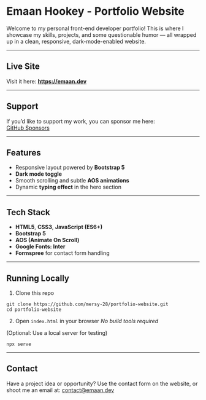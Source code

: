 # Emaan Hookey - Portfolio Website

Welcome to my personal front-end developer portfolio! This is where I showcase my skills, projects, and some questionable humor — all wrapped up in a clean, responsive, dark-mode-enabled website.

---

## Live Site

Visit it here:
**https://emaan.dev**

---

## Support

If you’d like to support my work, you can sponsor me here:  
[GitHub Sponsors](https://github.com/sponsors/mersy-28)

---

## Features

- Responsive layout powered by **Bootstrap 5**
- **Dark mode toggle**
- Smooth scrolling and subtle **AOS animations**
- Dynamic **typing effect** in the hero section

---

## Tech Stack

- **HTML5**, **CSS3**, **JavaScript (ES6+)**
- **Bootstrap 5**
- **AOS (Animate On Scroll)**
- **Google Fonts: Inter**
- **Formspree** for contact form handling

---

## Running Locally

1. Clone this repo
```
git clone https://github.com/mersy-28/portfolio-website.git
cd portfolio-website
```

2. Open `index.html` in your browser
_No build tools required_

(Optional: Use a local server for testing)

```
npx serve
```

---

## Contact

Have a project idea or opportunity?
Use the contact form on the website, or shoot me an email at: [contact@emaan.dev](mailto:contact@emaan.dev)